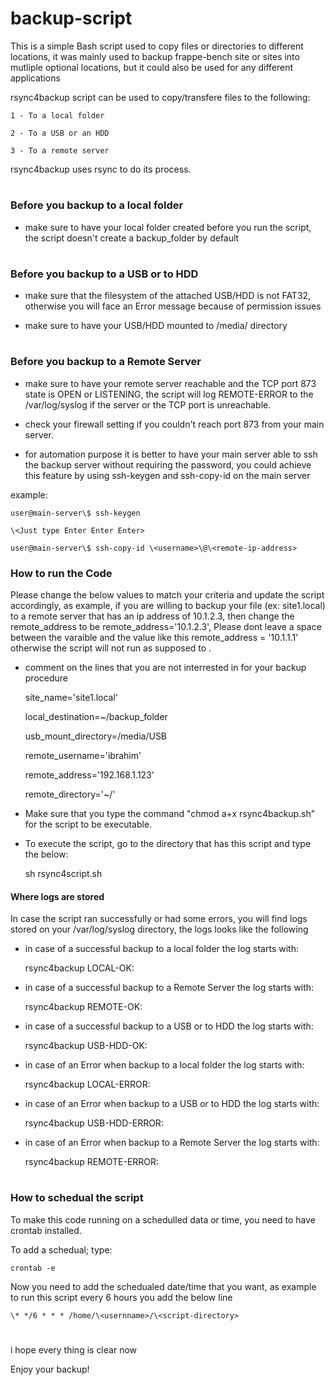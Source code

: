 # backup-script
This is a simple Bash script used to copy files or directories to different locations, it was mainly used to backup frappe-bench site or sites into mutliple optional locations, but it could also be used for any different applications

rsync4backup script can be used to copy/transfere files to the following:

    1 - To a local folder
  
    2 - To a USB or an HDD 

    3 - To a remote server

rsync4backup uses rsync to do its process.
#
### Before you backup to a local folder
- make sure to have your local folder created before you run the script,
the script doesn't create a backup_folder by default
#
### Before you backup to a USB or to HDD
- make sure that the filesystem of the attached USB/HDD is not FAT32, otherwise you will face an Error message because of permission issues

- make sure to have your USB/HDD mounted to /media/ directory
#
### Before you backup to a Remote Server
- make sure to have your remote server reachable and the TCP port 873 state is OPEN or LISTENING, the script will log REMOTE-ERROR to the /var/log/syslog if the server or the TCP port is unreachable.

- check your firewall setting if you couldn't reach port 873 from your main server.

- for automation purpose it is better to have your main server able to ssh the backup server without requiring the password, you could achieve this feature by using ssh-keygen and ssh-copy-id on the main server

example:

    user@main-server\$ ssh-keygen 

    \<Just type Enter Enter Enter>

    user@main-server\$ ssh-copy-id \<username>\@\<remote-ip-address>

### How to run the Code
Please change the below values to match your criteria and update the script accordingly, 
as example, if you are willing to backup your file (ex: site1.local) to a remote server that has an ip address of 10.1.2.3, then change the remote_address to be remote_address='10.1.2.3', Please dont leave a space between the varaible and the value like this remote_address = '10.1.1.1' otherwise the script will not run as supposed to .

- comment on the lines that you are not interrested in for your backup procedure

    site_name='site1.local'

    local_destination=~/backup_folder

    usb_mount_directory=/media/USB

    remote_username='ibrahim'

    remote_address='192.168.1.123'

    remote_directory='~/'

- Make sure that you type the command "chmod a+x rsync4backup.sh" for the script to be executable.

- To execute the script, go to the directory that has this script and type the below:

    sh rsync4script.sh 


#### Where logs are stored
In case the script ran successfully or had some errors, you will find logs stored on your /var/log/syslog directory, the logs looks like the following

- in case of a successful backup to a local folder the log starts with:

    rsync4backup LOCAL-OK:

- in case of a successful backup to a Remote Server the log starts with:

    rsync4backup REMOTE-OK:

- in case of a successful backup to a USB or to HDD the log starts with:

    rsync4backup USB-HDD-OK:

- in case of an Error when backup to a local folder the log starts with:

    rsync4backup LOCAL-ERROR:

- in case of an Error when backup to a USB or to HDD  the log starts with:

    rsync4backup USB-HDD-ERROR:

- in case of an Error when backup to a Remote Server the log starts with:

    rsync4backup REMOTE-ERROR:
#
### How to schedual the script
To make this code running on a schedulled data or time, you need to have crontab installed.

To add a schedual; type:

    crontab -e

Now you need to add the schedualed date/time that you want, as example to run this script every 6 hours you add the below line

    \* */6 * * * /home/\<usernname>/\<script-directory>

#
i hope every thing is clear now

Enjoy your backup!




